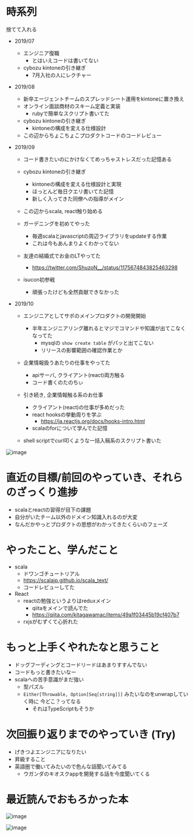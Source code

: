 
# 時系列

捨てて入れる

 - 2019/07
   - エンジニア復職
     - とはいえコードは書いてない
   - cybozu kintoneの引き継ぎ
     - 7月入社の人にレクチャー

 - 2019/08
   - 新卒エージェントチームのスプレッドシート運用をkintoneに置き換え
   - オンライン面談商材のスキーム定義と実装
     - rubyで簡単なスクリプト書いてた
   - cybozu kintoneの引き継ぎ
     - kintoneの構成を変える仕様設計
   - この辺からちょこちょこプロダクトコードのコードレビュー

 - 2019/09
   - コード書きたいのにかけなくてめっちゃストレスだった記憶ある

   - cybozu kintoneの引き継ぎ
     - kintoneの構成を変える仕様設計と実現
     - ほっとんど毎日クエリ書いてた記憶
     - 新しく入ってきた同僚への指導がメイン

   - この辺からscala, react触り始める

   - ガーデニングを初めてやった
     - 毎週scalaとjavascriptの周辺ライブラリをupdateする作業
     - これは今もあんまりよくわかってない

   - 友達の結婚式でお金のLTやってた
     - https://twitter.com/ShuzoN__/status/1175674843825463298

   - isucon初参戦
     - 頑張ったけども全然貢献できなかった

 - 2019/10
   - エンジニアとしてサポのメインプロダクトの開発開始
     - 半年エンジニアリング離れるとマジでコマンドや知識が出てこなくなってた
       - mysqlの `show create table` がパッと出てこない
       - リリースの影響範囲の確認作業とか

   - 企業情報扱うあたりの仕事をやってた
     - apiサーバ, クライアント(react)両方触る
     - コード書くのたのちぃ

   - 引き続き, 企業情報触る系のお仕事
     - クライアント(react)の仕事が多めだった
     - react hooksの挙動周りを学ぶ
       - https://ja.reactjs.org/docs/hooks-intro.html
     - scalaのforについて学んでた記憶

   - shell scriptでcurl叩くような一括入稿系のスクリプト書いた

![image](https://user-images.githubusercontent.com/5877377/68523283-44f1d380-02fa-11ea-8787-22203ede5e5f.png)

# 直近の目標/前回のやっていき、それらのざっくり進捗

- scalaとreactの習得が目下の課題
- 自分がいたチーム以外のドメイン知識入れるのが大変
- なんだかやっとプロダクトの思想がわかってきたくらいのフェーズ

# やったこと、学んだこと

 - scala 
   - ドワンゴチュートリアル
   - https://scalajp.github.io/scala_text/
   - コードレビューしてた
 - React
   - reactの勉強というよりはreduxメイン
     - qiitaをメインで読んでた
     - https://qiita.com/kitagawamac/items/49a1f03445b19cf407b7
   - rxjsがむずくて心折れた

# もっと上手くやれたなと思うこと

- ドッグフーディングとコードリードはあまりすすんでない
- コードもっと書きたいなー
- scalaへの苦手意識がまだ強い
  - 型パズル
  - `Either[Throwable, Option[Seq[string]]]` みたいなのをunwrapしていく時に 今どこ？ってなる
    - それはTypeScriptもそうか


# 次回振り返りまでのやっていき (Try)

- げきつよエンジニアになりたい
- 昇級すること
- 英語圏で働いてみたいので色んな話聞いてみてる
  - ウガンダのキオスクappを開発する話を今度聞いてくる

# 最近読んでおもろかった本

![image](https://user-images.githubusercontent.com/5877377/68523406-aab96d80-02b0-11ea-988e-b5a941b9efe1.png)

![image](https://user-images.githubusercontent.com/5877377/68523409-b60c9900-02b0-11ea-892b-ee3ca1482e4c.png)
